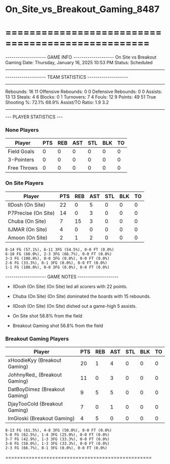 # On_Site_vs_Breakout_Gaming_8487

==================================================
==================================================

-------------------- GAME INFO --------------------
On Site vs Breakout Gaming
Date: Thursday, January 16, 2025 10:53 PM
Status: Scheduled

--------------------------------------------------

-------------------- TEAM STATISTICS --------------------

---------------------------------------------------------------------------
Rebounds:                 16                        11
Offensive Rebounds:       0                         0
Defensive Rebounds:       0                         0
Assists:                  13                        13
Steals:                   4                         6
Blocks:                   0                         1
Turnovers:                7                         4
Fouls:                    12                        9
Points:                   49                        51
True Shooting %:          72.1%                     68.9%
Assist/TO Ratio:          1.9                       3.2

--------------------------------------------------

--- PLAYER STATISTICS ---

### None Players

|Player|PTS|REB|AST|STL|BLK|TO|
|---|---|---|---|---|---|---|
|Field Goals|0|0|0|0|0|0|
|3-Pointers|0|0|0|0|0|0|
|Free Throws|0|0|0|0|0|0|

### On Site Players

|Player|PTS|REB|AST|STL|BLK|TO|
|---|---|---|---|---|---|---|
|IlDosh (On Site)|22|0|5|0|0|0|
|P7Precise (On Site)|14|0|3|0|0|0|
|Chuba (On Site)|7|15|3|0|0|0|
|llJMAR (On Site)|4|0|0|0|0|0|
|Amoon (On Site)|2|1|2|0|0|0|

```
8-14 FG (57.1%), 6-11 3FG (54.5%), 0-0 FT (0.0%)
6-10 FG (60.0%), 2-3 3FG (66.7%), 0-0 FT (0.0%)
3-3 FG (100.0%), 0-0 3FG (0.0%), 0-0 FT (0.0%)
2-6 FG (33.3%), 0-1 3FG (0.0%), 0-0 FT (0.0%)
1-1 FG (100.0%), 0-0 3FG (0.0%), 0-0 FT (0.0%)
```

-------------------- GAME NOTES --------------------

* IlDosh (On Site) (On Site) led all scorers with 22 points.
* Chuba (On Site) (On Site) dominated the boards with 15 rebounds.
* IlDosh (On Site) (On Site) dished out a game-high 5 assists.

* On Site shot 58.8% from the field

* Breakout Gaming shot 56.8% from the field

### Breakout Gaming Players

|Player|PTS|REB|AST|STL|BLK|TO|
|---|---|---|---|---|---|---|
|xHoodieKyy (Breakout Gaming)|20|1|4|0|0|0|
|JohhnyRed_ (Breakout Gaming)|11|0|3|0|0|0|
|DatBoyDimez (Breakout Gaming)|9|5|5|0|0|0|
|DjayTooCold (Breakout Gaming)|7|0|1|0|0|0|
|ImGloski (Breakout Gaming)|4|5|0|0|0|0|

```
8-13 FG (61.5%), 4-8 3FG (50.0%), 0-0 FT (0.0%)
5-8 FG (62.5%), 1-4 3FG (25.0%), 0-0 FT (0.0%)
3-7 FG (42.9%), 1-3 3FG (33.3%), 0-0 FT (0.0%)
3-6 FG (50.0%), 1-3 3FG (33.3%), 0-0 FT (0.0%)
2-3 FG (66.7%), 0-1 3FG (0.0%), 0-0 FT (0.0%)
```

==================================================
